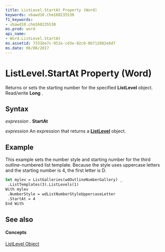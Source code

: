 ```yaml
---
title: ListLevel.StartAt Property (Word)
keywords: vbawd10.chm160235530
f1_keywords:
- vbawd10.chm160235530
ms.prod: word
api_name:
- Word.ListLevel.StartAt
ms.assetid: 7331be7c-952e-cd3e-82c0-06712082e6d7
ms.date: 06/08/2017
---
```



# ListLevel.StartAt Property (Word)

Returns or sets the starting number for the specified  **ListLevel** object. Read/write **Long** .


## Syntax

 _expression_ . **StartAt**

 _expression_ An expression that returns a **[ListLevel](Word.ListLevel.md)** object.


## Example

This example sets the number style and starting number for the third outline-numbered list template. Because the style uses uppercase letters and the starting number is 4, the first letter is D.


```vb
Set mylev = ListGalleries(wdOutlineNumberGallery) _ 
 .ListTemplates(3).ListLevels(1) 
With mylev 
 .NumberStyle = wdListNumberStyleUppercaseLetter 
 .StartAt = 4 
End With
```


## See also


#### Concepts


[ListLevel Object](Word.ListLevel.md)

